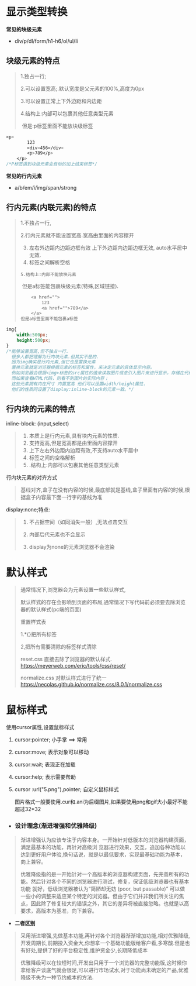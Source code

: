 # 显示类型转换

**常见的块级元素**

- div/p/dl/form/h1-h6/ol/ul/li

## 块级元素的特点

> 1.独占一行;
>
> 2.可以设置宽高;.默认宽度是父元素的100%,高度为0px
>
> 3.可以设置正常上下外边距和内边距
>
> 4.结构上:内部可以包裹其他任意类型元素
>
> ​             但是:p标签里面不能放块级标签

```css
<p>
		123
		<div>456</div>
		<p>789</p>
	</p>
/*P标签遇到块级元素会自动的加上结束标签*/
```

**常见的行内元素**

- a/b/em/i/img/span/strong

## 行内元素(内联元素)的特点

>   1.不独占一行,
>
>    2.行内元素就不能设置宽高.宽高由里面的内容撑开
>
>   3. 左右外边距内边距边框有效 上下外边距内边距边框无效,   auto水平居中无效.
>   4. 标签之间解析空格
>
>     5.结构上:内部不能放块元素
>
>   ​      	但是a标签能包裹块级元素(特殊,区域链接).
>
>   ```css
>   	<a href="">
>   		123
>   		<a href="">789</a>
>   	</a>
>   但是a标签里面不能包裹a标签
>   ```
>
>   

```css
img{
	width:500px;
	height:500px;
}
/*能够设置宽高,但不独占一行.
  很多人都把理解为行内块元素.但其实不是的.
  因为img确实是行内元素,但它也是置换元素
  置换元素就是浏览器根据元素的标签和属性，来决定元素的具体显示内容。
  例如浏览器会根据<img>标签的src属性的值来读取图片信息引入图片来进行显示，存储在代码之外的.
  而如果查看HTML代码，则看不到图片的实际内容；
  这些元素拥有内在尺寸 内置宽高 他们可以设置width/height属性.
  他们的性质同设置了display:inline-block的元素一致。*/
```



## 行内块的元素的特点

inline-block: (input,select)

> 1. 本质上是行内元素,具有块内元素的性质.
>2. 支持宽高,但是宽高都是由里面内容撑开
> 3. 上下左右外边距内边距有效,不支持auto水平居中 
>5. 标签之间的空格解析
> 5. .结构上:内部可以包裹其他任意类型元素

行内块元素的对齐方式

> 基线对齐,盒子在没有内容的时候,最底部就是基线,盒子里面有内容的时候,根据盒子内容最下面一行字的基线为准

display:none;特点:

> 1. 不占据空间（如同消失一般）,无法点击交互
>
> 2. 内部后代元素也不会显示
>
> 3. display为none的元素浏览器不会渲染


# 默认样式	

> 通常情况下,浏览器会为元素设置一些默认样式,
>
> 默认样式的存在会影响到页面的布局,通常情况下写代码前必须要去除浏览器的默认样式(pc端的页面)
>
> 重置样式表
>
> 1.*{}把所有标签
>
> 2,把所有需要清除的标签样式清除
>
> reset.css  直接去除了浏览器的默认样式. https://meyerweb.com/eric/tools/css/reset/
>
> normalize.css 对默认样式进行了统一    https://necolas.github.io/normalize.css/8.0.1/normalize.css

# 鼠标样式

使用cursor属性,设置鼠标样式

1. cursor:pointer;     小手掌  ==>  常用

2. cursor:move;    表示对象可以移动

3. cursor:wait;    表现正在加载

4. cursor:help;   表示需要帮助

5. cursor :url("5.png"),pointer; 自定义鼠标样式

     图片格式一般要使用.cur和.ani为后缀图片,如果要使用png和gif大小最好不能超过32*32

- ### 设计理念(渐进增强和优雅降级)


> 渐进增强认为应该专注于内容本身。一开始针对低版本的浏览器构建页面，满足最基本的功能，再针对高级浏 览器进行效果，交互，追加各种功能以达到更好用户体验,换句话说，就是以最低要求，实现最基础功能为基本，向上兼容。
>
> 优雅降级指的是一开始针对一个高版本的浏览器构建页面，先完善所有的功能。然后针对各个不同的浏览器进行测试，修复，保证低级浏览器也有基本功能 就好，低级浏览器被认为“简陋却无妨 (poor, but passable)” 可以做一些小的调整来适应某个特定的浏览器。但由于它们并非我们所关注的焦点，因此除了修复较大的错误之外，其它的差异将被直接忽略。也就是以高要求，高版本为基准，向下兼容。

- **二者区别**

> 采用渐进增强,先做基本功能,再针对各个浏览器渐渐增加功能,相对优雅降级,开发周期长,前期投入资金大,你想拿一个基础功能版给客户看,多寒酸.但是也有好处,提供了好的平台稳定性,维护资金少,长期降低成本
>
> 优雅降级可以在较短时间,开发出只用于一个浏览器的完整功能版,这时候你拿给客户谈底气就会很足,可以进行市场试水,对于功能尚未确定的产品,优雅降级不失为一种节约成本的方法.



